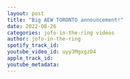 ```yaml
---
layout: post
title: "Big AEW TORONTO announcement!"
date: 2022-08-26
categories: jofo-in-the-ring videos
author: jofo-in-the-ring
spotify_track_id: 
youtube_video_id: uyy3MgxgzD4
apple_track_id: 
youtube_metadata: 
---
```

